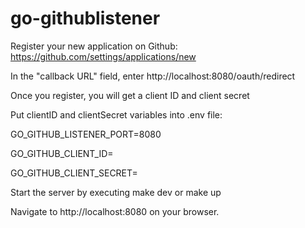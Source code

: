 # go-githublistener

Register your new application on Github: https://github.com/settings/applications/new

In the "callback URL" field, enter http://localhost:8080/oauth/redirect

Once you register, you will get a client ID and client secret

Put clientID and clientSecret variables into .env file:

GO_GITHUB_LISTENER_PORT=8080

GO_GITHUB_CLIENT_ID=

GO_GITHUB_CLIENT_SECRET=


Start the server by executing make dev or make up

Navigate to http://localhost:8080 on your browser.